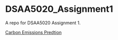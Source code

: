 # DSAA5020_Assignment1
A repo for DSAA5020 Assignment 1.

[Carbon Emissions Predtion](https://palaceparis.github.io/DSAA5020_Assignment1/index.html)
